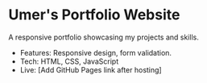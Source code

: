 # Umer's Portfolio Website
A responsive portfolio showcasing my projects and skills.
- Features: Responsive design, form validation.
- Tech: HTML, CSS, JavaScript
- Live: [Add GitHub Pages link after hosting]
